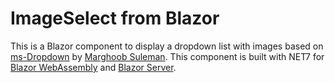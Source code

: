 # ImageSelect from Blazor

This is a Blazor component to display a dropdown list with images based on [ms-Dropdown](https://github.com/marghoobsuleman/ms-Dropdown) by [Marghoob Suleman](https://github.com/marghoobsuleman). This component is built with NET7 for [Blazor WebAssembly](https://www.puresourcecode.com/tag/blazor-webassembly/) and [Blazor Server](https://www.puresourcecode.com/tag/blazor-server/). 
